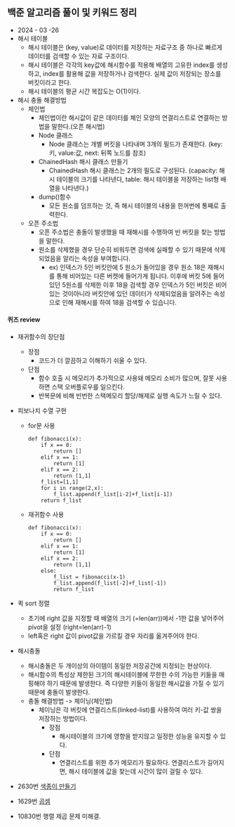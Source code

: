## 백준 알고리즘 풀이 및 키워드 정리   
* 2024 - 03 -26   
* 해시 테이블  
    * 해시 테이블은 (key, value)로 데이터를 저장하는 자료구조 중 하나로 빠르게 데이터를 검색할 수 있는 자료 구조이다.   
    * 해시 테이블은 각각의 key값에 해시함수를 적용해 배열의 고유한 index를 생성하고, index를 활용해 값을 저장하거나 검색한다. 실제 값이 저장되는 장소를 버킷이라고 한다.  
    * 해시 테이블의 평균 시간 복잡도는 O(1)이다.  
* 해시 충돌 해결방법  
    * 체인법   
        * 체인법이란 해시값이 같은 데이터를 체인 모양의 연결리스트로 연결하는 방법을 말한다.(오픈 해시법)   
        * Node 클래스   
            * Node 클래스는 개별 버킷을 나타내며 3개의 필드가 존재한다.  (key:키, value:값, next: 뒤쪽 노드를 참조)   
        * ChainedHash 해시 클래스 만들기  
            * ChainedHash 해시 클래스는 2개의 필도로 구성된다.  (capacity: 해시 테이블의 크기를 나타낸다, table: 해시 테이블을 저장하는 list형 배열을 나타낸다.)  
        * dump()함수  
            * 모든 원소를 덤프하는 것, 즉 해시 테이블의 내용을 한꺼번에 통째로 출력한다.  
    * 오픈 주소법  
        * 오픈 주소법은 충돌이 발생했을 때 재해시를 수행하여 빈 버킷을 찾는 방법을 말한다.  
        * 원소를 삭제했을 경우 단순히 비워두면 검색에 실패할 수 있기 때문에 삭제되었음을 알리는 속성을 부여합니다.     
            * ex) 인덱스가 5인 버킷안에 5 원소가 들어있을 경우 원소 18은 재해시를 통해 비어있는 다른 버켓에 들어가게 됩니다. 이후에 버킷 5에 들어있던 5원소를 삭제한 이후 18을 검색할 경우 인덱스가 5인 버킷은 비어있는 것이아니라 버킷안에 있던 데이터가 삭제되었음을 알려주는 속성으로 인해 재해시를 하여 18을 검색할 수 있습니다.   

#### 퀴즈 review

* 재귀함수의 장단점
    * 장점  
        * 코드가 더 깔끔하고 이해하기 쉬울 수 있다.  
    * 단점  
        * 함수 호출 시 메모리가 추가적으로 사용돼 메모리 소비가 많으며, 잘못 사용하면 스택 오버플로우를 일으킨다.  
        * 반복문에 비해 빈번한 스택메모리 할당/해제로 실행 속도가 느릴 수 있다.  

* 피보나치 수열 구현
    * for문 사용  
        ```
        def fibonacci(x):
            if x == 0:
                return []
            elif x == 1:
                return [1]
            elif x == 2:
                return [1,1]
            f_list=[1,1]
            for i in range(2,x):
                f_list.append(f_list[i-2]+f_list[i-1])
            return f_list
        ```
    * 재귀함수 사용  
        ```
        def fibonacci(x):
            if x == 0:
                return []
            elif x == 1:
                return [1]
            elif x == 2:
                return [1,1]
            else:
                f_list = fibonacci(x-1)
                f_list.append(f_list[-2]+f_list[-1])
                return f_list
        ```

* 퀵 sort 정렬  
    * 초기에 right 값을 지정할 때 배열의 크기 (=len(arr))에서 -1한 값을 넣어주어 pivot을 설정 (right=len(arr)-1)  
    * left혹은 right 값이 pivot값을 가르킬 경우 자리를 옮겨주어야 한다.  

* 해시충돌  
    * 해시충돌은 두 개이상의 아이템이 동일한 저장공간에 지정되는 현상이다.  
    * 해시함수의 특성상 제한된 크기의 해시테이블에 무한한 수의 가능한 키들을 매핑해야 하기 때문에 발생한다. 즉 다양한 키들이 동일한 해시값을 가질 수 있기 때문에 충돌이 발생한다.  
    * 충돌 해결방법 -> 체이닝(체인법)  
        * 체이닝은 각 버킷에 연결리스트(linked-list)를 사용하여 여러 키-값 쌍을 저장하는 방법이다.  
            * 장점  
                * 해시테이블의 크기에 영향을 받지않고 일정한 성능을 유지할 수 있다.  
            * 단점   
                * 연결리스트를 위한 추가 메모리가 필요하다. 연결리스트가 길어지면, 해시 테이블에 값을 찾는데 시간이 많이 걸릴 수 있다.   

    
* 2630번 [색종이 만들기]()   
* 1629번 [곱셈]()   
* 10830번 행렬 제곱 문제 미해결.

    